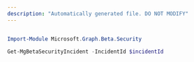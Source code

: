 ```yaml
---
description: "Automatically generated file. DO NOT MODIFY"
---
```


```powershell

Import-Module Microsoft.Graph.Beta.Security

Get-MgBetaSecurityIncident -IncidentId $incidentId

```